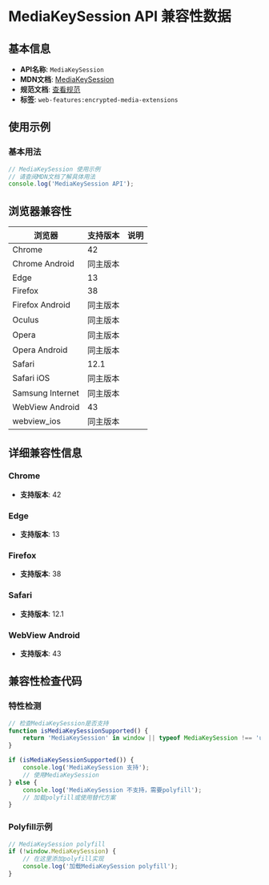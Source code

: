 # MediaKeySession API 兼容性数据

## 基本信息

- **API名称**: `MediaKeySession`
- **MDN文档**: [MediaKeySession](https://developer.mozilla.org/docs/Web/API/MediaKeySession)
- **规范文档**: [查看规范](https://w3c.github.io/encrypted-media/#mediakeysession-interface)
- **标签**: `web-features:encrypted-media-extensions`

## 使用示例

### 基本用法

```javascript
// MediaKeySession 使用示例
// 请查阅MDN文档了解具体用法
console.log('MediaKeySession API');
```

## 浏览器兼容性

| 浏览器 | 支持版本 | 说明 |
|--------|----------|------|
| Chrome | 42 |  |
| Chrome Android | 同主版本 |  |
| Edge | 13 |  |
| Firefox | 38 |  |
| Firefox Android | 同主版本 |  |
| Oculus | 同主版本 |  |
| Opera | 同主版本 |  |
| Opera Android | 同主版本 |  |
| Safari | 12.1 |  |
| Safari iOS | 同主版本 |  |
| Samsung Internet | 同主版本 |  |
| WebView Android | 43 |  |
| webview_ios | 同主版本 |  |

## 详细兼容性信息

### Chrome

- **支持版本**: 42

### Edge

- **支持版本**: 13

### Firefox

- **支持版本**: 38

### Safari

- **支持版本**: 12.1

### WebView Android

- **支持版本**: 43

## 兼容性检查代码

### 特性检测

```javascript
// 检查MediaKeySession是否支持
function isMediaKeySessionSupported() {
    return 'MediaKeySession' in window || typeof MediaKeySession !== 'undefined';
}

if (isMediaKeySessionSupported()) {
    console.log('MediaKeySession 支持');
    // 使用MediaKeySession
} else {
    console.log('MediaKeySession 不支持，需要polyfill');
    // 加载polyfill或使用替代方案
}
```

### Polyfill示例

```javascript
// MediaKeySession polyfill
if (!window.MediaKeySession) {
    // 在这里添加polyfill实现
    console.log('加载MediaKeySession polyfill');
}
```

